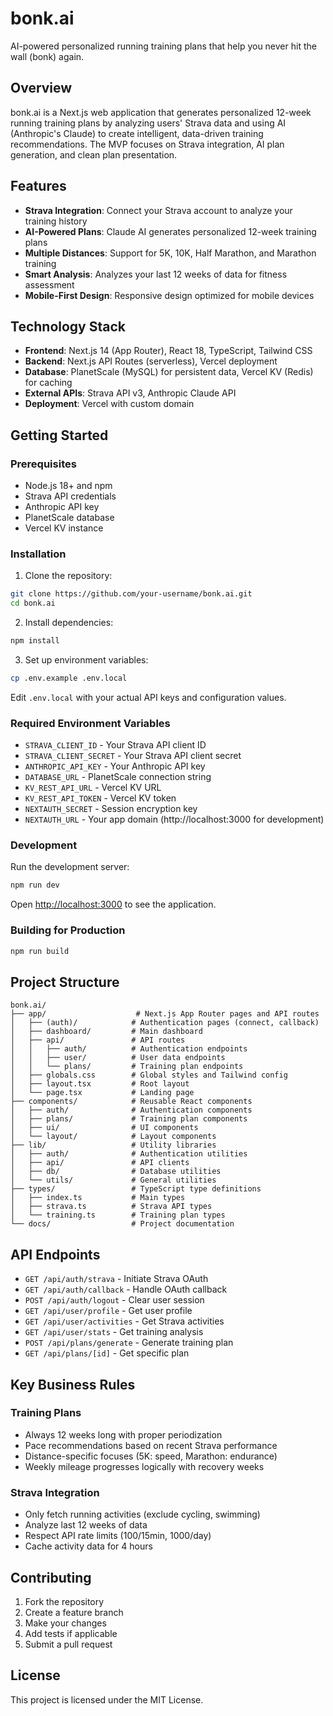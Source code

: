 # bonk.ai

AI-powered personalized running training plans that help you never hit the wall (bonk) again.

## Overview

bonk.ai is a Next.js web application that generates personalized 12-week running training plans by analyzing users' Strava data and using AI (Anthropic's Claude) to create intelligent, data-driven training recommendations. The MVP focuses on Strava integration, AI plan generation, and clean plan presentation.

## Features

- **Strava Integration**: Connect your Strava account to analyze your training history
- **AI-Powered Plans**: Claude AI generates personalized 12-week training plans
- **Multiple Distances**: Support for 5K, 10K, Half Marathon, and Marathon training
- **Smart Analysis**: Analyzes your last 12 weeks of data for fitness assessment
- **Mobile-First Design**: Responsive design optimized for mobile devices

## Technology Stack

- **Frontend**: Next.js 14 (App Router), React 18, TypeScript, Tailwind CSS
- **Backend**: Next.js API Routes (serverless), Vercel deployment
- **Database**: PlanetScale (MySQL) for persistent data, Vercel KV (Redis) for caching
- **External APIs**: Strava API v3, Anthropic Claude API
- **Deployment**: Vercel with custom domain

## Getting Started

### Prerequisites

- Node.js 18+ and npm
- Strava API credentials
- Anthropic API key
- PlanetScale database
- Vercel KV instance

### Installation

1. Clone the repository:
```bash
git clone https://github.com/your-username/bonk.ai.git
cd bonk.ai
```

2. Install dependencies:
```bash
npm install
```

3. Set up environment variables:
```bash
cp .env.example .env.local
```

Edit `.env.local` with your actual API keys and configuration values.

### Required Environment Variables

- `STRAVA_CLIENT_ID` - Your Strava API client ID
- `STRAVA_CLIENT_SECRET` - Your Strava API client secret
- `ANTHROPIC_API_KEY` - Your Anthropic API key
- `DATABASE_URL` - PlanetScale connection string
- `KV_REST_API_URL` - Vercel KV URL
- `KV_REST_API_TOKEN` - Vercel KV token
- `NEXTAUTH_SECRET` - Session encryption key
- `NEXTAUTH_URL` - Your app domain (http://localhost:3000 for development)

### Development

Run the development server:

```bash
npm run dev
```

Open [http://localhost:3000](http://localhost:3000) to see the application.

### Building for Production

```bash
npm run build
```

## Project Structure

```
bonk.ai/
├── app/                    # Next.js App Router pages and API routes
│   ├── (auth)/            # Authentication pages (connect, callback)
│   ├── dashboard/         # Main dashboard
│   ├── api/               # API routes
│   │   ├── auth/          # Authentication endpoints
│   │   ├── user/          # User data endpoints
│   │   └── plans/         # Training plan endpoints
│   ├── globals.css        # Global styles and Tailwind config
│   ├── layout.tsx         # Root layout
│   └── page.tsx           # Landing page
├── components/            # Reusable React components
│   ├── auth/              # Authentication components
│   ├── plans/             # Training plan components
│   ├── ui/                # UI components
│   └── layout/            # Layout components
├── lib/                   # Utility libraries
│   ├── auth/              # Authentication utilities
│   ├── api/               # API clients
│   ├── db/                # Database utilities
│   └── utils/             # General utilities
├── types/                 # TypeScript type definitions
│   ├── index.ts           # Main types
│   ├── strava.ts          # Strava API types
│   └── training.ts        # Training plan types
└── docs/                  # Project documentation
```

## API Endpoints

- `GET /api/auth/strava` - Initiate Strava OAuth
- `GET /api/auth/callback` - Handle OAuth callback
- `POST /api/auth/logout` - Clear user session
- `GET /api/user/profile` - Get user profile
- `GET /api/user/activities` - Get Strava activities
- `GET /api/user/stats` - Get training analysis
- `POST /api/plans/generate` - Generate training plan
- `GET /api/plans/[id]` - Get specific plan

## Key Business Rules

### Training Plans
- Always 12 weeks long with proper periodization
- Pace recommendations based on recent Strava performance
- Distance-specific focuses (5K: speed, Marathon: endurance)
- Weekly mileage progresses logically with recovery weeks

### Strava Integration
- Only fetch running activities (exclude cycling, swimming)
- Analyze last 12 weeks of data
- Respect API rate limits (100/15min, 1000/day)
- Cache activity data for 4 hours

## Contributing

1. Fork the repository
2. Create a feature branch
3. Make your changes
4. Add tests if applicable
5. Submit a pull request

## License

This project is licensed under the MIT License.
